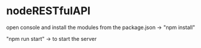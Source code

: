 # nodeRESTfulAPI


open console and install the modules from the package.json   ->   "npm install"

"npm run start"    ->    to start the server